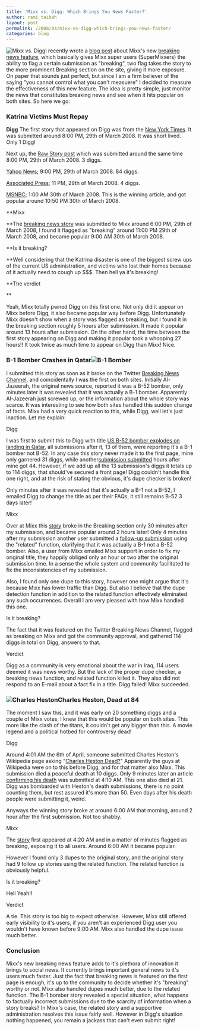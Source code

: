 ```yaml
---
title: 'Mixx vs. Digg: Which Brings You News Faster?'
author: rami_taibah
layout: post
permalink: /2008/04/mixx-vs-digg-which-brings-you-news-faster/
categories: blog
---
```


![Mixx vs. Digg](http://192.168.1.33/blog2/wp-content/uploads/2008/04/mixxvsdigg4.jpg)I recently wrote a [blog post](/blog/social-media/mixx-conquering-the-timeliness-barrier/ "blog post") about Mixx's new [breaking news feature](http://blog/.mixx.com/2008/03/25/mixx-puts-breaking-news-in-to-social-media/ "breaking news feature"), which basically gives Mixx super users (SuperMixxers) the ability to flag a certain submission as "breaking", two flag takes the story to the more prominent Breaking section on the site, giving it more exposure. On paper that sounds just perfect, but since I am a firm believer of the saying "you cannot control what you can't measuere" I decided to measure the effectiveness of this new feature. The idea is pretty simple, just monitor the news that constitutes breaking news and see when it hits popular on both sites. So here we go:  

### Katrina Victims Must Repay

  
**Digg**
The first story that appeared on Digg was from the [New York Times](http://www.nytimes.com/aponline/us/AP-Katrina-Collections.html?_r=1&scp=1&sq=katrina+overpayments&st=nyt&oref=slogin "New York Times story"). It was submitted around 8:00 PM, 29th of March 2008\. It was short lived. Only 1 Digg!

  
Next up, the [Raw Story post](http://www.rawstory.com/news/mochila/Katrina_victims_may_have_to_repay__03292008.html "Raw Story post") which was submitted around the same time 8:00 PM, 29th of March 2008\. 3 diggs.  
  
[Yahoo News](http://news.yahoo.com/s/ap/20080329/ap_on_re_us/katrina_collections "Yahoo News"); 9:00 PM, 29th of March 2008\. 84 diggs.  
  
[Associated Press](http://ap.google.com/article/ALeqM5g6J41bjH81539IomtPN6t1rWlxDQD8VN8CMG0 "Associated Press"); 11 PM, 29th of March 2008\. 4 diggs.  
  
[MSNBC](http://digg.com/world_news/Katrina_victims_may_have_to_repay_money_3 "MSNBC"); 1:00 AM 30th of March 2008\. This is the winning article, and got popular around 10:50 PM 30th of March 2008\.  
  
**Mixx  
  
**The [breaking news story](http://www.mixx.com/stories/179281/katrina_victims_may_have_to_repay_ "breaking news story") was submitted to Mixx around 6:00 PM, 29th of March 2008, I found it flagged as "breaking" around 11:00 PM 29th of March 2008, and became popular 9:00 AM 30th of March 2008\.  
  
**Is it breaking?  
  
**Well considering that the Katrina disaster is one of the biggest screw ups of the current US administration, and victims who lost their homes because of it actually need to cough up $$$. Then hell ya it's breaking!  
  
**The verdict  
  
**

Yeah, Mixx totally pwned Digg on this first one. Not only did it appear on Mixx before Digg, it also became popular way before Digg. Unfortunately Mixx doesn't show when a story was flagged as breaking, but I found it in the breaking section roughly 5 hours after submission. It made it popular around 13 hours after submission. On the other hand, the time between the first story appearing on Digg and making it popular took a whooping 27 hours!! It took twice as much time to appear on Digg than Mixx! Nice.  

### B-1 Bomber Crashes in Qatar![B-1 Bomber](http://192.168.1.33/blog2/wp-content/uploads/2008/04/b1bomberlarge.jpg)

I submitted this story as soon as it broke on the Twitter [Breaking News Channel](http://twitter.com/BreakingNewsOn "Breaking News Channel"), and coincidentally I was the first on both sites. Initially Al-Jazeerah, the original news source, reported it was a B-52 bomber, only minutes later it was revealed that it was actually a B-1 bomber. Apparently Al-Jazeerah just screwed up, or the information about the whole story was scarce. It was interesting to see how both sites handled this sudden change of facts. Mixx had a very quick reaction to this, while Digg, well let's just inaction. Let me explain:

  
Digg  
  

I was first to submit this to Digg with title [US B-52 bomber explodes on landing in Qatar](http://digg.com/world_news/US_B_52_bomber_explodes_on_landing_in_Qatar "US B-52 bomber explodes on landing in Qatar"), all submissions after it, 13 of them, were reporting it's a B-1 bomber not B-52\. In any case this story never made it to the first page, mine only garnered 31 diggs, while another[submission submitted](http://digg.com/politics/USAF_B_1B_Lancer_Bomber_Burns_After_Landing_In_Qatar "submission submitted") hours after mine got 44\. However, if we add up all the 13 submission's diggs it totals up to 114 diggs, that should've secured a front page! Digg couldn't handle this one right, and at the risk of stating the obvious, it's dupe checker is broken!  

  
Only minutes after it was revealed that it's actually a B-1 not a B-52, I emailed Digg to change the title as per their FAQs, it still remains B-52 3 days later!  
  
Mixx  

Over at Mixx this [story](http://www.mixx.com/stories/191652/u_s_b_1_bomber_explodes_on_landing_in_qatar_jazeera) broke in the Breaking section only 30 minutes after my submission, and became popular around 2 hours later! Only 4 minutes after my submission another user submitted a [follow-up submission](http://www.mixx.com/stories/191652/u_s_b_1_bomber_explodes_on_landing_in_qatar_jazeera/related) using the "related" function, clarifying that it was actually a B-1 not a B-52 bomber. Also, a user from Mixx emailed Mixx support in order to fix my original title, they happily obliged only an hour or two after the original submission time. In a sense the whole system and community facilitated to fix the inconsistencies of my submission.  

  
Also, I found only one dupe to this story, however one might argue that it's because Mixx has lower traffic than Digg. But also I believe that the dupe detection function in addition to the related function effectively eliminated any such occurrences. Overall I am very pleased with how Mixx handled this one.  

  
Is it breaking?  
  

The fact that it was featured on the Twitter Breaking News Channel, flagged as breaking on Mixx and got the community approval, and gathered 114 diggs in total on Digg, answers to that.  

  
Verdict  
  

Digg as a community is very emotional about the war in Iraq, 114 users deemed it was news worthy. But the lack of the proper dupe checker, a breaking news function, and related function killed it. They also did not respond to an E-mail about a fact fix in a title. Digg failed! Mixx succeeded.  

### ![Charles Heston](http://192.168.1.33/blog2/wp-content/uploads/2008/04/heston_051114103031664_wideweb__300x375.jpg)Charles Heston, Dead at 84

The moment I saw this, and it was early on 20 something diggs and a couple of Mixx votes, I knew that this would be popular on both sites. This more like the clash of the titans, it couldn't get any bigger than this. A movie legend and a political hotbed for controversy dead!  

  
Digg  
  

Around 4:01 AM the 6th of April, someone submitted Charles Heston's Wikipedia page asking "[Charles Heston Dead?](http://digg.com/celebrity/Charlton_Hestons_Dead "Charles Heston Dead?")" Apparently the guys at Wikipedia were on to this before Digg, and for that matter also Mixx. This submission died a peaceful death at 10 diggs. Only 9 minutes later an article [confirming his death](http://digg.com/celebrity/Charlton_Heston_Dies_at_84 "confirming his death") was submitted at 4:10 AM. This one also died at 21\. Digg was bombarded with Heston's death submissions, there is no point counting them, but rest assured it's more than 50\. Even days after his death people were submitting it, weird.  

  
Anyways the winning story broke at around 6:00 AM that morning, around 2 hour after the first submission. Not too shabby.  
  

Mixx  
  
The [story](http://www.mixx.com/stories/193667/charlton_heston_dead_at_84 "story") first appeared at 4:20 AM and in a matter of minutes flagged as breaking, exposing it to all users. Around 6:00 AM it became popular.  
  
However I found only 3 dupes to the original story, and the original story had 9 follow up stories using the related function. The related function is obviously helpful.  

  
Is it breaking?  
  
Hell Yeah!!  
  
Verdict  
  

A tie. This story is too big to expect otherwise. However, Mixx still offered early visibility to it's users, if you aren't an experienced Digg user you wouldn't have known before 9:00 AM. Mixx also handled the dupe issue much better.  

### Conclusion

Mixx's new breaking news feature adds to it's plethora of innovation it brings to social news. It currently brings important general news to it's users much faster. Just the fact that breaking news is featured on the first page is enough, it's up to the community to decide whether it's "breaking" worthy or not. Mixx also handled dupes much better, due to the related function. The B-1 bomber story revealed a special situation, what happens to factually incorrect submissions due to the scarcity of information when a story breaks? In Mixx's case, the related story and a supportive administration resolves this issue fairly well. However in Digg's situation nothing happened, you remain a jackass that can't even submit right!